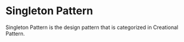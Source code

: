 # Singleton Pattern 
Singleton Pattern is the design pattern that is categorized in Creational Pattern. 